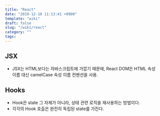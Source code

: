 ```yaml
---
title: "React"
date: "2019-12-10 11:13:41 +0900"
template: "wiki"
draft: false
slug: "/wiki/react"
category: ""
tags:
---
```


## JSX

- JSX는 HTML보다는 자바스크립트에 가깝기 때문에, React DOM은 HTML 속성 이름 대신 camelCase 속성 이름 컨벤션을 사용.

## Hooks

- Hook은 state 그 자체가 아니라, 상태 관련 로직을 재사용하는 방법이다.
- 각각의 Hook 호출은 완전히 독립된 state를 가진다.
